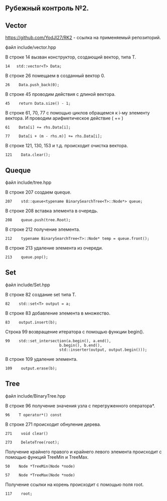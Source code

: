 ## Рубежный контроль №2.


## Vector

  https://github.com/YodJI27/RK2 - ссылка на применяемый репозиторий.
  
  файл include/vector.hpp
  
  В строке 14 вызван конструктор, создающий вектор, типа T.
  
  ```ShellSession
  14   std::vector<T> Data;
  ```
  
  В строке 26 помещаем в созданный вектор 0.
  
  ```ShellSession
  26    Data.push_back(0);
  ```
  
  В строке 45 проводим действия с длиной вектора.
  
  ```ShellSession
  45    return Data.size() - 1;
  ```
  
  В строке 61, 70, 77 с помощью циклов обращемся к i-му элементу вектора.
  И проводим арифметическое действие ( += )
  
  ```ShellSession
  61    Data[i] += rhs.Data[i];
  
  77    Data[i + (m - rhs.m)] += rhs.Data[i];
  ```
   
  В строке 121, 130, 153 и т.д. происходит очистка вектора.
  
  ```ShellSession
  121    Data.clear();
  ```
  
  
  
  ## Queque
  
  файл include/tree.hpp
  
  В строке 207 cоздаем queque.
  
  ```ShellSession
  207    std::queue<typename BinarySearchTree<T>::Node*> queue;
  ```
   
  В строке 208 вставка элемента в очередь.
  
  ```ShellSession
  208    queue.push(tree.Root);
  ```
  
  В строке 212 получение элемента.
  
  ```ShellSession
  212    typename BinarySearchTree<T>::Node* temp = queue.front();
  ```
  
  В строке 213 удаление элемента из очереди.
  
  ```ShellSession
  213    queue.pop();
  ```
  
  
  ## Set
  
  файл include/Set.hpp
  
  В строке 82 создание set типа T.
  
  ```ShellSession
  82    std::set<T> output = a;
  ```
  
  В строке 83 добавление элемента в множество.
  
  ```ShellSession
  83    output.insert(b);
  ```
  
  Строка 99 возвращение итератора с помощью функции begin().
  
  ```ShellSession
  99    std::set_intersection(a.begin(), a.end(), 
                          b.begin(), b.end(),
                          std::inserter(output, output.begin()));
  ```       
  
  В строке 109 удаление элемента.
  
  ```ShellSession
  109    output.erase(b);
  ```
  
  
  ## Tree
  
  файл include/BinaryTree.hpp
  
  В строке 96 получение значения узла с перегруженного оператора*.
  
  ```ShellSession
  96    T operator*() const
  ```
  
  В строке 271 происходит обнуление дерева.
  
  ```ShellSession
  271    void clear()
     
  273    DeleteTree(root); 
  ```
  
  Получение крайнего правого и крайнего левого элемента происходит 
  с помощью функций TreeMin и TreeMax.
  
  ```ShellSession
  50    Node *TreeMin(Node *node)
  
  57    Node *TreeMax(Node *node)
  ```
  
  Получение ссылки на корень происходит с помощью поля root.
  
  ```ShellSession
  117    root;
  ```
